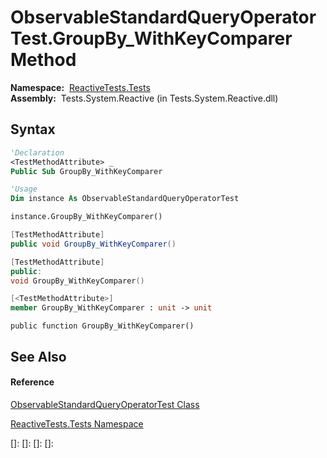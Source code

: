 # ObservableStandardQueryOperatorTest.GroupBy\_WithKeyComparer Method

**Namespace:**  [ReactiveTests.Tests](ReactiveTests.Tests\ReactiveTests.Tests.md)  
**Assembly:**  Tests.System.Reactive (in Tests.System.Reactive.dll)

## Syntax

```vb
'Declaration
<TestMethodAttribute> _
Public Sub GroupBy_WithKeyComparer
```

```vb
'Usage
Dim instance As ObservableStandardQueryOperatorTest

instance.GroupBy_WithKeyComparer()
```

```csharp
[TestMethodAttribute]
public void GroupBy_WithKeyComparer()
```

```c++
[TestMethodAttribute]
public:
void GroupBy_WithKeyComparer()
```

```fsharp
[<TestMethodAttribute>]
member GroupBy_WithKeyComparer : unit -> unit 
```

```jscript
public function GroupBy_WithKeyComparer()
```

## See Also

#### Reference

[ObservableStandardQueryOperatorTest Class](ObservableStandardQueryOperatorTest\ObservableStandardQueryOperatorTest.md)

[ReactiveTests.Tests Namespace](ReactiveTests.Tests\ReactiveTests.Tests.md)

[]: 
[]: 
[]: 
[]: 